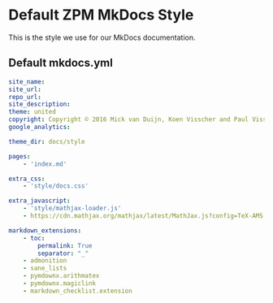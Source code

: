 # Default ZPM MkDocs Style
This is the style we use for our MkDocs documentation.

## Default mkdocs.yml
```yml
site_name: 
site_url: 
repo_url: 
site_description: 
theme: united
copyright: Copyright © 2016 Mick van Duijn, Koen Visscher and Paul Visscher
google_analytics: 

theme_dir: docs/style

pages: 
    - 'index.md'

extra_css:
    - 'style/docs.css'

extra_javascript:
    - 'style/mathjax-loader.js'
    - https://cdn.mathjax.org/mathjax/latest/MathJax.js?config=TeX-AMS-MML_HTMLorMML

markdown_extensions:
    - toc:
        permalink: True
        separator: "_"
    - admonition
    - sane_lists
    - pymdownx.arithmatex
    - pymdownx.magiclink
    - markdown_checklist.extension
```
